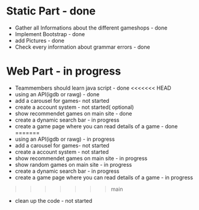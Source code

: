 # Static Part - done
* Gather all Informations about the different gameshops - done
* Implement Bootstrap - done
* add Pictures - done
* Check every information about grammar errors - done

# Web Part - in progress
* Teammembers should learn java script - done
<<<<<<< HEAD
* using an API(igdb or rawg) - done
* add a carousel for games- not started
* create a account system - not started( optional)
* show recommendet games on main site - done
* create a dynamic search bar - in progress
* create a game page where you can read details of a game - done
=======
* using an API(igdb or rawg) - in progress
* add a carousel for games- not started
* create a account system - not started
* show recommendet games on main site - in progress
* show random games on main site - in progress
* create a dynamic search bar - in progress
* create a game page where you can read details of a game - in progress
>>>>>>> main
* clean up the code - not started

